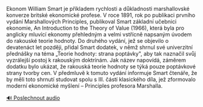 
Ekonom William Smart je příkladem rychlosti a důkladnosti marshallovské konverze britské ekonomické profese. V roce 1891, rok po publikaci prvního vydání Marshallových Principles, publikoval Smart základní učebnici ekonomie, An Introduction to the Theory of Value (1966), která byla pro anglicky mluvící ekonomy přehledným a velmi vstřícně napsaným úvodem do rakouské teorie hodnoty. Do druhého vydání, jež se objevilo o devatenáct let později, přidal Smart dodatek, v němž shrnul své univerzitní přednášky na téma „Teorie hodnoty: strana poptávky", aby tak naznačil svůj vyzrálejší postoj k rakouským doktrínám. Jak název napovídá, záměrem dodatku bylo ukázat, že rakouská teorie hodnoty se týká pouze poptávkové strany tvorby cen. V předmluvě k tomuto vydání informuje Smart čtenáře, že by měli toto shrnutí studovat spolu s III. částí klasického díla, jež zformovalo moderní ekonomické myšlení – Principles profesora Marshalla.

[🔊 Poslechnout audio](/data/7-paragraphs/audio/chapter_178/para_003-Ekonom-William-Smart-je-pkladem-rychlosti-a-dkl.mp3)
